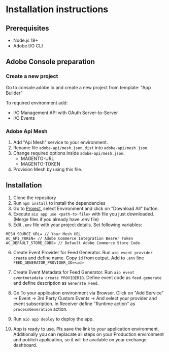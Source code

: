 # Installation instructions

## Prerequisites

- Node.js 18+
- Adobe I/O CLI

## Adobe Console preparation

### Create a new project

Go to console.adobe.io and create a new project from template: "App Builder"

To required environment add: 

* I/O Management API with OAuth Server-to-Server
* I/O Events


### Adobe Api Mesh

1. Add "Api Mesh" service to your environment.
2. Rename file `adobe-api/mesh.json.dist` into `adobe-api/mesh.json`.
3. Change required options inside `adobe-api/mesh.json`.
    * MAGENTO-URL
    * MAGENTO-TOKEN
3. Provision Mesh by using this file.

## Installation

1. Clone the repository
2. Run `npm install` to install the dependencies
3. Go to [Project](https://developer.adobe.com/console), select Environment and click on "Download All" button.
4. Execute `aio app use <path-to-file>` with file you just downloaded. (Merge files if you already have .env file)
5. Edit `.env` file with your project details.
Set following variables: 

```
MESH_SOURCE_URL= // Your Mesh URL 
AC_API_TOKEN= // Adobe Commerce Integration Bearer Token
AC_DEFAULT_STORE_CODE= // Default Adobe Commerce Store Code
```

6. Create Event Provider for Feed Generator. Run `aio event provider create` and define name. Copy `id` from output.
Add to `.env` line `FEED_GENERATOR_PROVIDER_ID=<id>`

7. Create Event Metadata for Feed Generator. Run `aio event eventmetadata create PROVIDERID`. Define event code as `feed.generate` and define description as `Generate Feed`.

8. Go To your application environment via Browser. Click on "Add Service" -> Event -> 3rd Party Custom Events -> And select your provider and event subscription. In Receiver define "Runtime action" as `processGeneration` action.

9. Run `aio app deploy` to deploy the app.

10. App is ready to use. Pls save the link to your application environment. Additionally you can replacate all steps on your Production environment and publich application, so it will be available on your exchange dashboard.

